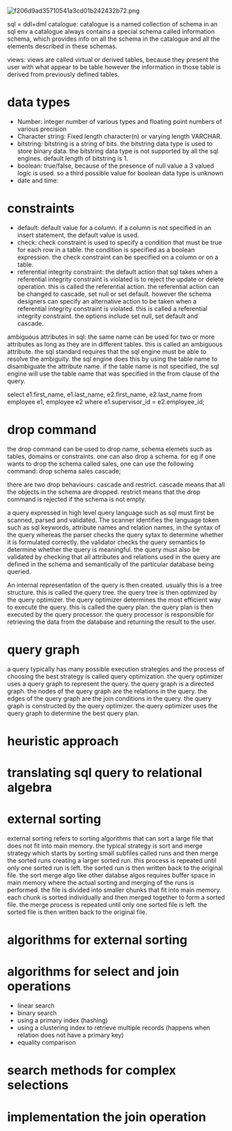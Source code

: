 ![f206d9ad35710541a3cd01b242432b72.png](:/396f2bb9f4554f3984821f80fa6fe25e)

sql = ddl+dml
catalogue: catalogue is a named collection of schema in an sql env
a catalogue always contains a special schema called information schema, which provides info on all the schema in the catalogue and all the elements described in these schemas.

views: views are called virtual or derived tables, because they present the user with what appear to be table however the information in those table is derived from previously defined tables.

# data types
* Number: integer number of various types and floating point numbers of various precision
* Character string: Fixed length character(n) or varying length VARCHAR.
* bitstring: bitstring is a string of bits. the bitstring data type is used to store binary data. the bitstring data type is not supported by all the sql engines. default length of bitstring is 1.
* boolean: true/false, because of the presence of null value a 3 valued logic is used. so a third possible value for boolean data type is unknown
* date and time: 

# constraints
* default: default value for a column. if a column is not specified in an insert statement, the default value is used.
* check: check constraint is used to specify a condition that must be true for each row in a table. the condition is specified as a boolean expression. the check constraint can be specified on a column or on a table.
* referential integrity constraint: the default action that sql takes when a referential integrity constraint is violated is to reject the update or delete operation. this is called the referential action. the referential action can be changed to cascade, set null or set default. however the schema designers can specify an alternative action to be taken when a referential integrity constraint is violated. this is called a referential integrity constraint. the options include set null, set default and cascade.

ambiguous attributes in sql: the same name can be used for two or more attributes as long as they are in different tables. this is called an ambiguous attribute. the sql standard requires that the sql engine must be able to resolve the ambiguity. the sql engine does this by using the table name to disambiguate the attribute name. if the table name is not specified, the sql engine will use the table name that was specified in the from clause of the query.

<!-- retrieve the employees first and last name and the first and last name of his or her immediate supervisor  -->
select e1.first_name, e1.last_name, e2.first_name, e2.last_name
from employee e1, employee e2
where e1.supervisor_id = e2.employee_id;

# drop command 
the drop command can be used to drop name, schema elemets such as tables, domains or constraints.
one can also drop a schema. for eg if one wants to drop the schema called sales, one can use the following command:
drop schema sales cascade;

there are two drop behaviours: cascade and restrict. cascade means that all the objects in the schema are dropped. restrict means that the drop command is rejected if the schema is not empty. 

a query expressed in high level query language such as sql must first be scanned, parsed and validated. The scanner identifies the language token such as sql keywords, attribute names and relation names, in the syntax of the query whereas the parser checks the query sytax to determine whether it is formulated correctly. the validator checks the query semantics to determine whether the query is meaningful. the query must also be validated by checking that all attributes and relations used in the query are defined in the schema and semantically of the particular database being queried.

An internal representation of the query is then created. usually this is a tree structure. this is called the query tree. the query tree is then optimized by the query optimizer. the query optimizer determines the most efficient way to execute the query. this is called the query plan. the query plan is then executed by the query processor. the query processor is responsible for retrieving the data from the database and returning the result to the user.

# query graph
a query typically has many possible execution strategies and the process of choosing the best strategy is called query optimization. the query optimizer uses a query graph to represent the query. the query graph is a directed graph. the nodes of the query graph are the relations in the query. the edges of the query graph are the join conditions in the query. the query graph is constructed by the query optimizer. the query optimizer uses the query graph to determine the best query plan.

# heuristic approach

# translating sql query to relational algebra
<!-- read from book -->

# external sorting
external sorting refers to sorting algorithms that can sort a large file that does not fit into main memory. 
the typical strategy is sort and merge strategy which starts by sorting small subfiles called runs and then merge the sorted runs creating a larger sorted run. this process is repeated until only one sorted run is left. the sorted run is then written back to the original file.
the sort merge algo like other databse algos requires buffer space in main memory where the actual sorting and merging of the runs is performed.
the file is divided into smaller chunks that fit into main memory. each chunk is sorted individually and then merged together to form a sorted file. the merge process is repeated until only one sorted file is left. the sorted file is then written back to the original file.

# algorithms for external sorting

# algorithms for select and join operations
<!-- projection, selection dekh lena bhai -->
- linear search
- binary search
- using a primary index (hashing)
- using a clustering index to retrieve multiple records (happens when relation does not have a primary key)
- equality comparison

# search methods for complex selections
<!-- from book -->

# implementation the join operation

